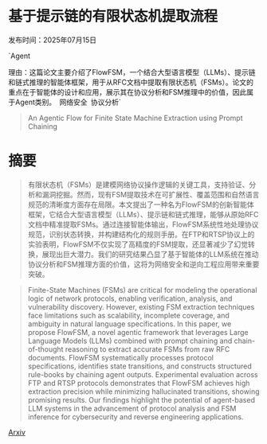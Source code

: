 # 基于提示链的有限状态机提取流程

发布时间：2025年07月15日

`Agent

理由：这篇论文主要介绍了FlowFSM，一个结合大型语言模型（LLMs）、提示链和链式推理的智能体框架，用于从RFC文档中提取有限状态机（FSMs）。论文的重点在于智能体的设计和应用，展示其在协议分析和FSM推理中的价值，因此属于Agent类别。` `网络安全` `协议分析`

> An Agentic Flow for Finite State Machine Extraction using Prompt Chaining

# 摘要

> 有限状态机（FSMs）是建模网络协议操作逻辑的关键工具，支持验证、分析和漏洞挖掘。然而，现有FSM提取技术在可扩展性、覆盖范围和自然语言规范的清晰度方面存在局限。本文提出了一种名为FlowFSM的创新智能体框架，它结合大型语言模型（LLMs）、提示链和链式推理，能够从原始RFC文档中精准提取FSMs。通过连接智能体输出，FlowFSM系统性地处理协议规范，识别状态转换，并构建结构化的规则手册。在FTP和RTSP协议上的实验表明，FlowFSM不仅实现了高精度的FSM提取，还显著减少了幻觉转换，展现出巨大潜力。我们的研究结果凸显了基于智能体的LLM系统在推动协议分析和FSM推理方面的价值，这将为网络安全和逆向工程应用带来重要突破。

> Finite-State Machines (FSMs) are critical for modeling the operational logic of network protocols, enabling verification, analysis, and vulnerability discovery. However, existing FSM extraction techniques face limitations such as scalability, incomplete coverage, and ambiguity in natural language specifications. In this paper, we propose FlowFSM, a novel agentic framework that leverages Large Language Models (LLMs) combined with prompt chaining and chain-of-thought reasoning to extract accurate FSMs from raw RFC documents. FlowFSM systematically processes protocol specifications, identifies state transitions, and constructs structured rule-books by chaining agent outputs. Experimental evaluation across FTP and RTSP protocols demonstrates that FlowFSM achieves high extraction precision while minimizing hallucinated transitions, showing promising results. Our findings highlight the potential of agent-based LLM systems in the advancement of protocol analysis and FSM inference for cybersecurity and reverse engineering applications.

[Arxiv](https://arxiv.org/abs/2507.11222)